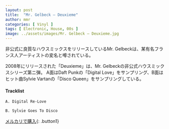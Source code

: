 ```yaml
---
layout: post
title:  "Mr. Gelbeck – Deuxieme"
author: mmr
categories: [ Vinyl ]
tags: [ Electronic, House, 00s ]
image: ../assets/images/Mr. Gelbeck – Deuxieme.jpg
---
```


非公式に良質なハウスミックスをリリースしているMr. Gelbeckは、某有名フランス人アーティストの変名と噂されている。

2008年にリリースされた「Deuxieme」は、Mr. Gelbeckの非公式ハウスミックスシリーズ第ニ弾。
A面はDaft Punkの「Digital Love」をサンプリング、B面はヒット曲Sylvie Vartanの「Disco Queen」をサンプリングしている。

#### Tracklist
```md
A. Digital Re-Love

B. Sylvie Goes To Disco
```

[メルカリで購入](https://jp.mercari.com/item/m87821818680?afid=6142608987){: .button1}
